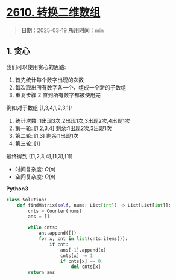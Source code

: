 # [2610. 转换二维数组](https://leetcode.cn/problems/convert-an-array-into-a-2d-array-with-conditions/description/)

> **日期**：2025-03-19
> **所用时间**：min

## 1. 贪心

我们可以使用贪心的思路:

1. 首先统计每个数字出现的次数
2. 每次取出所有数字各一个，组成一个新的子数组
3. 重复步骤 2 直到所有数字都被使用完

例如对于数组 [1,3,4,1,2,3,1]:
1. 统计次数: 1出现3次,2出现1次,3出现2次,4出现1次
2. 第一轮: [1,2,3,4] 剩余:1出现2次,3出现1次
3. 第二轮: [1,3] 剩余:1出现1次
4. 第三轮: [1]

最终得到 [[1,2,3,4],[1,3],[1]]

- 时间复杂度: $O(n)$
- 空间复杂度: $O(n)$

**Python3**

```python
class Solution:
    def findMatrix(self, nums: List[int]) -> List[List[int]]:
        cnts = Counter(nums)
        ans = []

        while cnts:
            ans.append([])
            for x, cnt in list(cnts.items()):
                if cnt:
                    ans[-1].append(x)
                    cnts[x] -= 1
                    if cnts[x] == 0:
                        del cnts[x]
        return ans
```